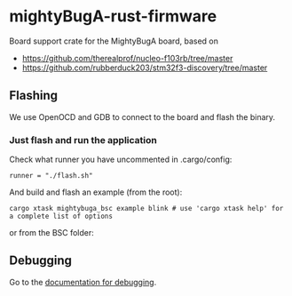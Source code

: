 # mightyBugA-rust-firmware
Board support crate for the MightyBugA board, based on
 - https://github.com/therealprof/nucleo-f103rb/tree/master
 - https://github.com/rubberduck203/stm32f3-discovery/tree/master


## Flashing
We use OpenOCD and GDB to connect to the board and flash the binary.

### Just flash and run the application
Check what runner you have uncommented in .cargo/config:
```
runner = "./flash.sh"
```
And build and flash an example (from the root):
```commandline
cargo xtask mightybuga_bsc example blink # use 'cargo xtask help' for a complete list of options
```
or from the BSC folder:

## Debugging
Go to the [documentation for debugging](../docs/GDB-Debugging/gdb-debugging.md).

